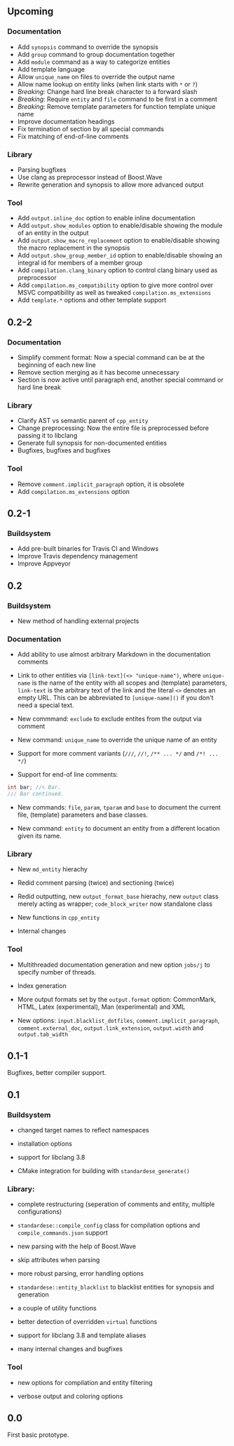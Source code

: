 ## Upcoming

### Documentation

* Add `synopsis` command to override the synopsis
* Add `group` command to group documentation together
* Add `module` command as a way to categorize entities
* Add template language
* Allow `unique_name` on files to override the output name
* Allow name lookup on entity links (when link starts with `*` or `?`)
* *Breaking:* Change hard line break character to a forward slash
* *Breaking:* Require `entity` and `file` command to be first in a comment
* *Breaking:* Remove template parameters for function template unique name
* Improve documentation headings
* Fix termination of section by all special commands
* Fix matching of end-of-line comments

### Library

* Parsing bugfixes
* Use clang as preprocessor instead of Boost.Wave
* Rewrite generation and synopsis to allow more advanced output

### Tool

* Add `output.inline_doc` option to enable inline documentation
* Add `output.show_modules` option to enable/disable showing the module of an entity in the output
* Add `output.show_macro_replacement` option to enable/disable showing the macro replacement in the synopsis
* Add `output.show_group_member_id` option to enable/disable showing an integral id for members of a member group
* Add `compilation.clang_binary` option to control clang binary used as preprocessor
* Add `compilation.ms_compatibility` option to give more control over MSVC compatibility as well as tweaked `compilation.ms_extensions`
* Add `template.*` options and other template support

## 0.2-2

### Documentation

* Simplify comment format: Now a special command can be at the beginning of each new line
* Remove section merging as it has become unnecessary
* Section is now active until paragraph end, another special command or hard line break

### Library

* Clarify AST vs semantic parent of `cpp_entity`
* Change preprocessing: Now the entire file is preprocessed before passing it to libclang
* Generate full synopsis for non-documented entities
* Bugfixes, bugfixes and bugfixes

### Tool

* Remove `comment.implicit_paragraph` option, it is obsolete
* Add `compilation.ms_extensions` option

## 0.2-1

### Buildsystem

* Add pre-built binaries for Travis CI and Windows
* Improve Travis dependency management
* Improve Appveyor

## 0.2

### Buildsystem

* New method of handling external projects

### Documentation

* Add ability to use almost arbitrary Markdown in the documentation comments

* Link to other entities via `[link-text](<> "unique-name")`, where `unique-name` is the name of the entity with all scopes and (template) parameters, `link-text` is the arbitrary text of the link and the literal `<>` denotes an empty URL.
 This can be abbreviated to `[unique-name]()` if you don't need a special text.
* New commmand: `exclude` to exclude entites from the output via comment

* New command: `unique_name` to override the unique name of an entity

* Support for more comment variants (`///`, `//!`, `/** ... */` and `/*! ... */`)

* Support for end-of line comments:
```cpp
int bar; //< Bar.
/// Bar continued.
```

* New commands: `file`, `param`, `tparam` and `base` to document the current file, (template) parameters and base classes.

* New command: `entity` to document an entity from a different location given its name.

### Library

* New `md_entity` hierachy

* Redid comment parsing (twice) and sectioning (twice)

* Redid outputting, new `output_format_base` hierachy, new `output` class merely acting as wrapper; `code_block_writer` now standalone class

* New functions in `cpp_entity`

* Internal changes

### Tool

* Multithreaded documentation generation and new option `jobs/j` to specify number of threads.

* Index generation

* More output formats set by the `output.format` option: CommonMark, HTML, Latex (experimental), Man (experimental) and XML

* New options:  `input.blacklist_dotfiles`, `comment.implicit_paragraph`, `comment.external_doc`, `output.link_extension`, `output.width` and `output.tab_width`

## 0.1-1

Bugfixes, better compiler support.

## 0.1

### Buildsystem

* changed target names to reflect namespaces

* installation options

* support for libclang 3.8

* CMake integration for building with `standardese_generate()`

### Library:

* complete restructuring (seperation of comments and entity, multiple configurations)

* `standardese::compile_config` class for compilation options and `compile_commands.json` support

* new parsing with the help of Boost.Wave
 
* skip attributes when parsing

* more robust parsing, error handling options

* `standardese::entity_blacklist` to blacklist entities for synopsis and generation

* a couple of utility functions

* better detection of overridden `virtual` functions

* support for libclang 3.8 and template aliases

* many internal changes and bugfixes

### Tool

* new options for compilation and entity filtering

* verbose output and coloring options

## 0.0

First basic prototype.
